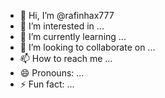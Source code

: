 - 👋 Hi, I’m @rafinhax777
- 👀 I’m interested in ...
- 🌱 I’m currently learning ...
- 💞️ I’m looking to collaborate on ...
- 📫 How to reach me ...
- 😄 Pronouns: ...
- ⚡ Fun fact: ...

<!---
rafinhax777/rafinhax777 is a ✨ special ✨ repository because its `README.md` (this file) appears on your GitHub profile.
You can click the Preview link to take a look at your changes. 
